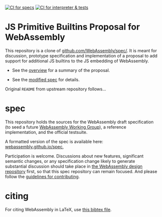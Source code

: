 [![CI for specs](https://github.com/WebAssembly/js-primitive-builtins/actions/workflows/ci-spec.yml/badge.svg)](https://github.com/WebAssembly/js-primitive-builtins/actions/workflows/ci-spec.yml)
[![CI for interpreter & tests](https://github.com/WebAssembly/js-primitive-builtins/actions/workflows/ci-interpreter.yml/badge.svg)](https://github.com/WebAssembly/js-primitive-builtins/actions/workflows/ci-interpreter.yml)

# JS Primitive Builtins Proposal for WebAssembly

This repository is a clone of [github.com/WebAssembly/spec/](https://github.com/WebAssembly/spec/).
It is meant for discussion, prototype specification and implementation of a proposal to
add support for additional JS builtins to the JS embedding of WebAssembly.

* See the [overview](proposals/js-primitive-builtins/Overview.md) for a summary of the proposal.

* See the [modified spec](https://webassembly.github.io/js-primitive-builtins/) for details.

Original `README` from upstream repository follows...

# spec

This repository holds the sources for the WebAssembly draft specification
(to seed a future
[WebAssembly Working Group](https://lists.w3.org/Archives/Public/public-new-work/2017Jun/0005.html)),
a reference implementation, and the official testsuite.

A formatted version of the spec is available here:
[webassembly.github.io/spec](https://webassembly.github.io/spec/),

Participation is welcome. Discussions about new features, significant semantic
changes, or any specification change likely to generate substantial discussion
should take place in
[the WebAssembly design repository](https://github.com/WebAssembly/design)
first, so that this spec repository can remain focused. And please follow the
[guidelines for contributing](Contributing.md).

# citing

For citing WebAssembly in LaTeX, use [this bibtex file](wasm-specs.bib).
